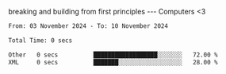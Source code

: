 breaking and building from first principles --- Computers <3

<!--START_SECTION:waka-->

```txt
From: 03 November 2024 - To: 10 November 2024

Total Time: 0 secs

Other   0 secs          ██████████████████░░░░░░░   72.00 %
XML     0 secs          ███████░░░░░░░░░░░░░░░░░░   28.00 %
```

<!--END_SECTION:waka-->
